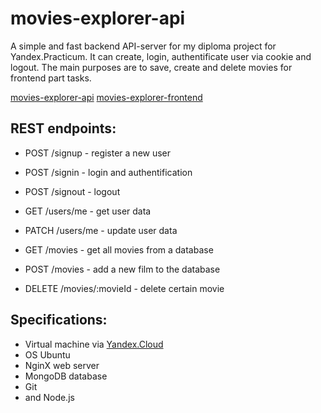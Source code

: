 # movies-explorer-api

A simple and fast backend API-server for my diploma project for Yandex.Practicum. 
It can create, login, authentificate user via cookie and logout. 
The main purposes are to save, create and delete movies for frontend part tasks.

[movies-explorer-api](https://api.filmsexplorer.nomoredomains.club/)
[movies-explorer-frontend](https://filmsexplorer.nomoredomains.club/)

## REST endpoints: 
* POST /signup - register a new user
* POST /signin - login and authentification
* POST /signout - logout
* GET /users/me - get user data
* PATCH /users/me - update user data

* GET /movies - get all movies from a database
* POST /movies - add a new film to the database
* DELETE /movies/:movieId - delete certain movie

## Specifications:
* Virtual machine via [Yandex.Cloud](https://console.cloud.yandex.ru/)
* OS Ubuntu
* NginX web server
* MongoDB database
* Git
* and Node.js
